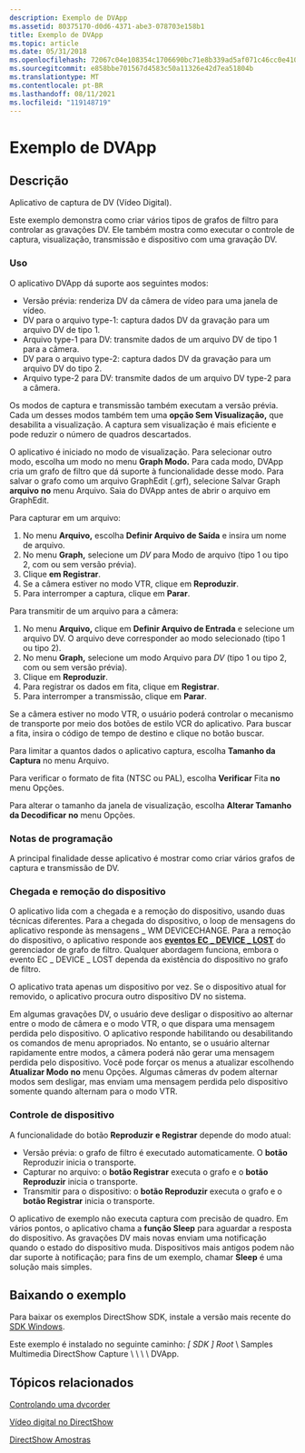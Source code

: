 ```yaml
---
description: Exemplo de DVApp
ms.assetid: 80375170-d0d6-4371-abe3-078703e158b1
title: Exemplo de DVApp
ms.topic: article
ms.date: 05/31/2018
ms.openlocfilehash: 72067c04e108354c1706690bc71e8b339ad5af071c46cc0e4102ae10e9a3643f
ms.sourcegitcommit: e858bbe701567d4583c50a11326e42d7ea51804b
ms.translationtype: MT
ms.contentlocale: pt-BR
ms.lasthandoff: 08/11/2021
ms.locfileid: "119148719"
---
```

# <a name="dvapp-sample"></a>Exemplo de DVApp

## <a name="description"></a>Descrição

Aplicativo de captura de DV (Vídeo Digital).

Este exemplo demonstra como criar vários tipos de grafos de filtro para controlar as gravações DV. Ele também mostra como executar o controle de captura, visualização, transmissão e dispositivo com uma gravação DV.

### <a name="usage"></a>Uso

O aplicativo DVApp dá suporte aos seguintes modos:

-   Versão prévia: renderiza DV da câmera de vídeo para uma janela de vídeo.
-   DV para o arquivo type-1: captura dados DV da gravação para um arquivo DV de tipo 1.
-   Arquivo type-1 para DV: transmite dados de um arquivo DV de tipo 1 para a câmera.
-   DV para o arquivo type-2: captura dados DV da gravação para um arquivo DV do tipo 2.
-   Arquivo type-2 para DV: transmite dados de um arquivo DV type-2 para a câmera.

Os modos de captura e transmissão também executam a versão prévia. Cada um desses modos também tem uma **opção Sem Visualização,** que desabilita a visualização. A captura sem visualização é mais eficiente e pode reduzir o número de quadros descartados.

O aplicativo é iniciado no modo de visualização. Para selecionar outro modo, escolha um modo no menu **Graph Modo.** Para cada modo, DVApp cria um grafo de filtro que dá suporte à funcionalidade desse modo. Para salvar o grafo como um arquivo GraphEdit (.grf), selecione Salvar Graph **arquivo** **no** menu Arquivo. Saia do DVApp antes de abrir o arquivo em GraphEdit.

Para capturar em um arquivo:

1.  No menu **Arquivo,** escolha **Definir Arquivo de Saída** e insira um nome de arquivo.
2.  No menu **Graph,** selecione um *DV* para Modo de arquivo (tipo 1 ou tipo 2, com ou sem versão prévia).
3.  Clique **em Registrar**.
4.  Se a câmera estiver no modo VTR, clique em **Reproduzir**.
5.  Para interromper a captura, clique em **Parar**.

Para transmitir de um arquivo para a câmera:

1.  No menu **Arquivo,** clique em **Definir Arquivo de Entrada** e selecione um arquivo DV. O arquivo deve corresponder ao modo selecionado (tipo 1 ou tipo 2).
2.  No menu **Graph,** selecione um modo Arquivo para *DV* (tipo 1 ou tipo 2, com ou sem versão prévia).
3.  Clique em **Reproduzir**.
4.  Para registrar os dados em fita, clique em **Registrar**.
5.  Para interromper a transmissão, clique em **Parar**.

Se a câmera estiver no modo VTR, o usuário poderá controlar o mecanismo de transporte por meio dos botões de estilo VCR do aplicativo. Para buscar a fita, insira o código de tempo de destino e clique no botão buscar.

Para limitar a quantos dados o aplicativo captura, escolha **Tamanho da Captura** no menu Arquivo. 

Para verificar o formato de fita (NTSC ou PAL), escolha **Verificar** Fita **no** menu Opções.

Para alterar o tamanho da janela de visualização, escolha **Alterar Tamanho da Decodificar** **no** menu Opções.

### <a name="programming-notes"></a>Notas de programação

A principal finalidade desse aplicativo é mostrar como criar vários grafos de captura e transmissão de DV.

### <a name="device-arrival-and-removal"></a>Chegada e remoção do dispositivo

O aplicativo lida com a chegada e a remoção do dispositivo, usando duas técnicas diferentes. Para a chegada do dispositivo, o loop de mensagens do aplicativo responde às mensagens \_ WM DEVICECHANGE. Para a remoção do dispositivo, o aplicativo responde aos [**eventos EC \_ DEVICE \_ LOST**](ec-device-lost.md) do gerenciador de grafo de filtro. Qualquer abordagem funciona, embora o evento EC \_ DEVICE \_ LOST dependa da existência do dispositivo no grafo de filtro.

O aplicativo trata apenas um dispositivo por vez. Se o dispositivo atual for removido, o aplicativo procura outro dispositivo DV no sistema.

Em algumas gravações DV, o usuário deve desligar o dispositivo ao alternar entre o modo de câmera e o modo VTR, o que dispara uma mensagem perdida pelo dispositivo. O aplicativo responde habilitando ou desabilitando os comandos de menu apropriados. No entanto, se o usuário alternar rapidamente entre modos, a câmera poderá não gerar uma mensagem perdida pelo dispositivo. Você pode forçar os menus a atualizar escolhendo **Atualizar Modo** **no** menu Opções. Algumas câmeras dv podem alternar modos sem desligar, mas enviam uma mensagem perdida pelo dispositivo somente quando alternam para o modo VTR.

### <a name="device-control"></a>Controle de dispositivo

A funcionalidade do botão **Reproduzir** **e Registrar** depende do modo atual:

-   Versão prévia: o grafo de filtro é executado automaticamente. O **botão** Reproduzir inicia o transporte.
-   Capturar no arquivo: o **botão Registrar** executa o grafo e o **botão Reproduzir** inicia o transporte.
-   Transmitir para o dispositivo: o **botão Reproduzir** executa o grafo e o **botão Registrar** inicia o transporte.

O aplicativo de exemplo não executa captura com precisão de quadro. Em vários pontos, o aplicativo chama a **função Sleep** para aguardar a resposta do dispositivo. As gravações DV mais novas enviam uma notificação quando o estado do dispositivo muda. Dispositivos mais antigos podem não dar suporte à notificação; para fins de um exemplo, chamar **Sleep** é uma solução mais simples.

## <a name="downloading-the-sample"></a>Baixando o exemplo

Para baixar os exemplos DirectShow SDK, instale a versão mais recente do [SDK Windows](https://msdn.microsoft.com/windowsvista/bb980924.aspx).

Este exemplo é instalado no seguinte caminho: *\[ SDK \] Root* \\ Samples Multimedia DirectShow Capture \\ \\ \\ \\ DVApp.

## <a name="related-topics"></a>Tópicos relacionados

<dl> <dt>

[Controlando uma dvcorder](controlling-a-dv-camcorder.md)
</dt> <dt>

[Vídeo digital no DirectShow](digital-video-in-directshow.md)
</dt> <dt>

[DirectShow Amostras](directshow-samples.md)
</dt> </dl>

 

 



